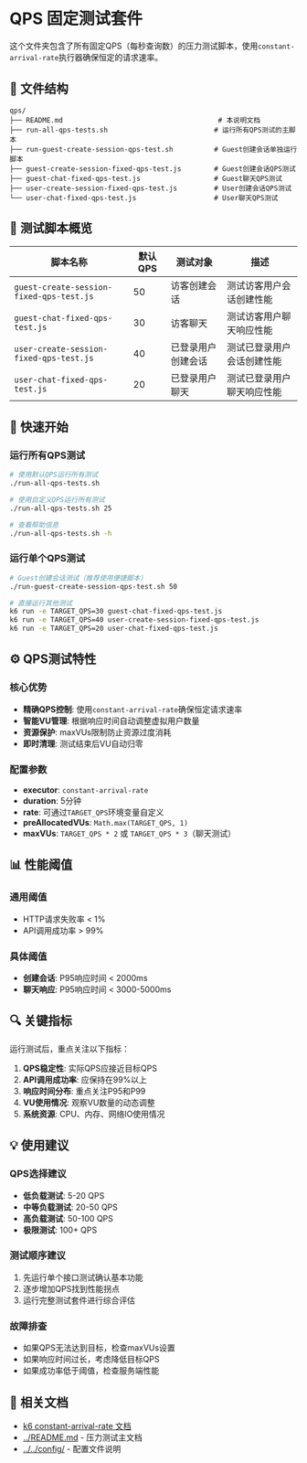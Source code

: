 # QPS 固定测试套件

这个文件夹包含了所有固定QPS（每秒查询数）的压力测试脚本，使用`constant-arrival-rate`执行器确保恒定的请求速率。

## 📁 文件结构

```
qps/
├── README.md                                      # 本说明文档
├── run-all-qps-tests.sh                          # 运行所有QPS测试的主脚本
├── run-guest-create-session-qps-test.sh          # Guest创建会话单独运行脚本
├── guest-create-session-fixed-qps-test.js        # Guest创建会话QPS测试
├── guest-chat-fixed-qps-test.js                  # Guest聊天QPS测试
├── user-create-session-fixed-qps-test.js         # User创建会话QPS测试
└── user-chat-fixed-qps-test.js                   # User聊天QPS测试
```

## 🎯 测试脚本概览

| 脚本名称 | 默认QPS | 测试对象 | 描述 |
|---------|---------|----------|------|
| `guest-create-session-fixed-qps-test.js` | 50 | 访客创建会话 | 测试访客用户会话创建性能 |
| `guest-chat-fixed-qps-test.js` | 30 | 访客聊天 | 测试访客用户聊天响应性能 |
| `user-create-session-fixed-qps-test.js` | 40 | 已登录用户创建会话 | 测试已登录用户会话创建性能 |
| `user-chat-fixed-qps-test.js` | 20 | 已登录用户聊天 | 测试已登录用户聊天响应性能 |

## 🚀 快速开始

### 运行所有QPS测试

```bash
# 使用默认QPS运行所有测试
./run-all-qps-tests.sh

# 使用自定义QPS运行所有测试
./run-all-qps-tests.sh 25

# 查看帮助信息
./run-all-qps-tests.sh -h
```

### 运行单个QPS测试

```bash
# Guest创建会话测试（推荐使用便捷脚本）
./run-guest-create-session-qps-test.sh 50

# 直接运行其他测试
k6 run -e TARGET_QPS=30 guest-chat-fixed-qps-test.js
k6 run -e TARGET_QPS=40 user-create-session-fixed-qps-test.js
k6 run -e TARGET_QPS=20 user-chat-fixed-qps-test.js
```

## ⚙️ QPS测试特性

### 核心优势
- **精确QPS控制**: 使用`constant-arrival-rate`确保恒定请求速率
- **智能VU管理**: 根据响应时间自动调整虚拟用户数量
- **资源保护**: maxVUs限制防止资源过度消耗
- **即时清理**: 测试结束后VU自动归零

### 配置参数
- **executor**: `constant-arrival-rate`
- **duration**: 5分钟
- **rate**: 可通过`TARGET_QPS`环境变量自定义
- **preAllocatedVUs**: `Math.max(TARGET_QPS, 1)`
- **maxVUs**: `TARGET_QPS * 2` 或 `TARGET_QPS * 3`（聊天测试）

## 📊 性能阈值

### 通用阈值
- HTTP请求失败率 < 1%
- API调用成功率 > 99%

### 具体阈值
- **创建会话**: P95响应时间 < 2000ms
- **聊天响应**: P95响应时间 < 3000-5000ms

## 🔍 关键指标

运行测试后，重点关注以下指标：

1. **QPS稳定性**: 实际QPS应接近目标QPS
2. **API调用成功率**: 应保持在99%以上
3. **响应时间分布**: 重点关注P95和P99
4. **VU使用情况**: 观察VU数量的动态调整
5. **系统资源**: CPU、内存、网络IO使用情况

## 💡 使用建议

### QPS选择建议
- **低负载测试**: 5-20 QPS
- **中等负载测试**: 20-50 QPS  
- **高负载测试**: 50-100 QPS
- **极限测试**: 100+ QPS

### 测试顺序建议
1. 先运行单个接口测试确认基本功能
2. 逐步增加QPS找到性能拐点
3. 运行完整测试套件进行综合评估

### 故障排查
- 如果QPS无法达到目标，检查maxVUs设置
- 如果响应时间过长，考虑降低目标QPS
- 如果成功率低于阈值，检查服务端性能

## 🔗 相关文档

- [k6 constant-arrival-rate 文档](https://k6.io/docs/using-k6/scenarios/executors/constant-arrival-rate/)
- [../README.md](../README.md) - 压力测试主文档
- [../../config/](../../config/) - 配置文件说明 